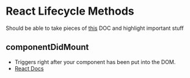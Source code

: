 # React Lifecycle Methods

Should be able to take pieces of [this](https://reactjs.org/docs/react-component.html) DOC and highlight important stuff

## componentDidMount
- Triggers right after your component has been put into the DOM.
- [React Docs](https://reactjs.org/docs/react-component.html#componentdidmount)
